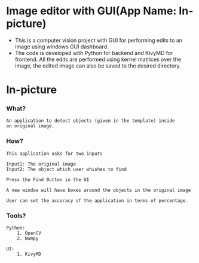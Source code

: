 # Image editor with GUI(App Name: In-picture)
- This is a computer vision project with GUI for performing edits to an image using windows GUI dashboard.
- The code is developed with Python for backend and KivyMD for frontend. All the edits are performed using kernel matrices over the image, the edited image can also be saved to the desired directory.


# In-picture

### What?
    An application to detect objects (given in the template) inside 
    an original image.

### How?
    This application asks for two inputs

    Input1: The original image
    Input2: The object which user whishes to find

    Press the Find Button in the UI

    A new window will have boxes around the objects in the original image

    User can set the accuracy of the application in terms of percentage.

### Tools?

    Python:
        1. OpenCV
        2. Numpy

    UI:
        1. KivyMD
